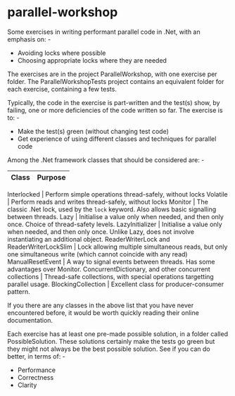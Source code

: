 # parallel-workshop

Some exercises in writing performant parallel code in .Net, with an emphasis
on: -
* Avoiding locks where possible
* Choosing appropriate locks where they are needed

The exercises are in the project ParallelWorkshop, with one exercise per
folder. The ParallelWorkshopTests project contains an equivalent folder for
each exercise, containing a few tests.

Typically, the code in the exercise is part-written and the test(s) show, by
failing, one or more deficiencies of the code written so far. The exercise
is to: -
* Make the test(s) green (without changing test code)
* Get experience of using different classes and techniques for parallel code

Among the .Net framework classes that should be considered are: -

Class | Purpose
----- | -------

Interlocked | Perform simple operations thread-safely, without locks
Volatile | Perform reads and writes thread-safely, without locks
Monitor | The classic .Net lock, used by the `lock` keyword. Also allows basic signalling between threads.
Lazy<T> | Initialise a value only when needed, and then only once. Choice of thread-safety levels.
LazyInitializer<T> | Initialise a value only when needed, and then only once. Unlike Lazy<T>, does not involve instantiating an additional object.
ReaderWriterLock and ReaderWriterLockSlim | Lock allowing multiple simultaneous reads, but only one simultaneous write (which cannot coincide with any read)
ManualResetEvent | A way to signal events between threads. Has some advantages over Monitor.
ConcurrentDictionary<T>, and other concurrent collections | Thread-safe collections, with special operations targetting parallel usage.
BlockingCollection<T> | Excellent class for producer-consumer pattern.

If you there are any classes in the above list that you have never
encountered before, it would be worth quickly reading their online
documentation.

Each exercise has at least one pre-made possible solution, in a folder
called PossibleSolution. These solutions certainly make the tests go green
but they might not always be the best possible solution. See if you can
do better, in terms of: -
* Performance
* Correctness
* Clarity
